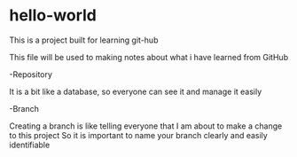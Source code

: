 # hello-world
This is a project built for learning git-hub

This file will be used to making notes about what i have learned from GitHub

-Repository

It is a bit like a database, so everyone can see it and manage it easily
  
-Branch

Creating a branch is like telling everyone that I am about to make a change to this project
So it is important to name your branch clearly and easily identifiable
  

